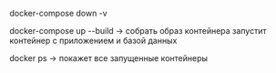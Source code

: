 [//]: # (Добрый день, уважаемый соискатель, данное задание нацелено на выявление вашего)

[//]: # (реального уровня в разработке на java, поэтому отнеситесь к нему, как к работе на)

[//]: # (проекте. Выполняйте его честно и проявите себя по максимуму, удачи!)

[//]: # (Напишите приложение, которое по REST принимает запрос вида)
[//]: # (POST api/v1/wallet)

[//]: # ({)

[//]: # (valletId: UUID,)

[//]: # (operationType: DEPOSIT or WITHDRAW,)

[//]: # (amount: 1000)

[//]: # (})
[//]: # (после выполнять логику по изменению счета в базе данных)

[//]: # (также есть возможность получить баланс кошелька)

[//]: # (GET api/v1/wallets/{WALLET_UUID})
[//]: # (стек:)

[//]: # (java 8-17)

[//]: # (Spring 3)

[//]: # (Postgresql)
[//]: # (Должны быть написаны миграции для базы данных с помощью liquibase)
[//]: # (~~Обратите особое внимание проблемам при работе в конкурентной среде &#40;1000 RPS по)
[//]: # (одному кошельку&#41;. Ни один запрос не должен быть не обработан &#40;50Х error&#41;~~)
[//]: # (Предусмотрите соблюдение формата ответа для заведомо неверных запросов, когда)
[//]: # (кошелька не существует, не валидный json, или недостаточно средств.)
[//]: # (приложение должно запускаться в докер контейнере, база данных тоже, вся система)
[//]: # (должна подниматься с помощью docker-compose)
[//]: # (предусмотрите возможность настраивать различные параметры как на стороне)
[//]: # (приложения так и базы данных без пересборки контейнеров.)

[//]: # (эндпоинты должны быть покрыты тестами.)
[//]: # (Решенное задание залить на гитхаб, предоставить ссылку)

[//]: # (Все возникающие вопросы по заданию решать самостоятельно, по своему)
[//]: # (усмотрению)


docker-compose down -v

docker-compose up --build -> собрать образ контейнера запустит контейнер с приложением и базой данных 

docker ps -> покажет все запущенные контейнеры 